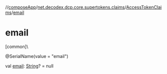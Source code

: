 //[composeApp](../../../index.md)/[net.decodex.dcp.core.supertokens.claims](../index.md)/[AccessTokenClaims](index.md)/[email](email.md)

# email

[common]\

@SerialName(value = &quot;email&quot;)

val [email](email.md): [String](https://kotlinlang.org/api/latest/jvm/stdlib/kotlin/-string/index.html)? = null
